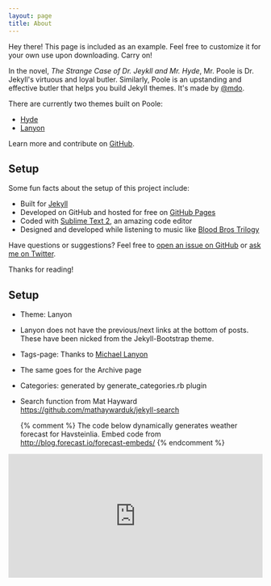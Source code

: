 ```yaml
---
layout: page
title: About
---
```


<p class="message">
  Hey there! This page is included as an example. Feel free to customize it for your own use upon downloading. Carry on!
</p>

In the novel, *The Strange Case of Dr. Jeykll and Mr. Hyde*, Mr. Poole is Dr. Jekyll's virtuous and loyal butler. Similarly, Poole is an upstanding and effective butler that helps you build Jekyll themes. It's made by [@mdo](https://twitter.com/mdo).

There are currently two themes built on Poole:

* [Hyde](http://hyde.getpoole.com)
* [Lanyon](http://lanyon.getpoole.com)

Learn more and contribute on [GitHub](https://github.com/poole).

## Setup

Some fun facts about the setup of this project include:

* Built for [Jekyll](http://jekyllrb.com)
* Developed on GitHub and hosted for free on [GitHub Pages](https://pages.github.com)
* Coded with [Sublime Text 2](http://sublimetext.com), an amazing code editor
* Designed and developed while listening to music like [Blood Bros Trilogy](https://soundcloud.com/maddecent/sets/blood-bros-series)

Have questions or suggestions? Feel free to [open an issue on GitHub](https://github.com/poole/issues/new) or [ask me on Twitter](https://twitter.com/mdo).

Thanks for reading!


## Setup

* Theme: Lanyon
* Lanyon does not have the previous/next links at the bottom of posts. These have been nicked from the Jekyll-Bootstrap theme.
* Tags-page: Thanks to [Michael Lanyon](http://blog.lanyonm.org/articles/2013/11/21/alphabetize-jekyll-page-tags-pure-liquid.html)
* The same goes for the Archive page
* Categories: generated by generate_categories.rb plugin
* Search function from Mat Hayward https://github.com/mathaywarduk/jekyll-search



    {% comment %}
      The code below dynamically generates weather forecast for Havsteinlia.
      Embed code from http://blog.forecast.io/forecast-embeds/
    {% endcomment %}

<iframe id="forecast_embed" type="text/html" frameborder="0" height="245" width="100%" src="http://forecast.io/embed/#lat=63.409068&lon=-10.375051&name=My Place&color=#00aaff&font=Georgia&units=uk"> </iframe>


